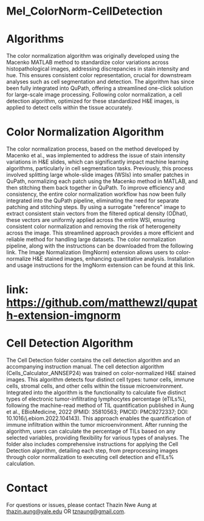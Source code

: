 # Mel_ColorNorm-CellDetection
# Algorithms 
The color normalization algorithm was originally developed using the Macenko MATLAB method to standardize color variations across histopathological images, addressing discrepancies in stain intensity and hue. This ensures consistent color representation, crucial for downstream analyses such as cell segmentation and detection. The algorithm has since been fully integrated into QuPath, offering a streamlined one-click solution for large-scale image processing. Following color normalization, a cell detection algorithm, optimized for these standardized H&E images, is applied to detect cells within the tissue accurately.
# Color Normalization Algorithm
The color normalization process, based on the method developed by Macenko et al., was implemented to address the issue of stain intensity variations in H&E slides, which can significantly impact machine learning algorithms, particularly in cell segmentation tasks. Previously, this process involved splitting large whole-slide images (WSIs) into smaller patches in QuPath, normalizing each patch using the Macenko method in MATLAB, and then stitching them back together in QuPath. To improve efficiency and consistency, the entire color normalization workflow has now been fully integrated into the QuPath pipeline, eliminating the need for separate patching and stitching steps. By using a surrogate "reference" image to extract consistent stain vectors from the filtered optical density (ODhat), these vectors are uniformly applied across the entire WSI, ensuring consistent color normalization and removing the risk of heterogeneity across the image. This streamlined approach provides a more efficient and reliable method for handling large datasets. The color normalization pipeline, along with the instructions can be downloaded from the following link. 
The Image Normalization (ImgNorm) extension allows users to color-normalize H&E stained images, enhancing quantitative analysis. Installation and usage instructions for the ImgNorm extension can be found at this link.
# link: https://github.com/matthewzl/qupath-extension-imgnorm
# Cell Detection Algorithm
The Cell Detection folder contains the cell detection algorithm and an accompanying instruction manual. The cell detection algorithm (Cells_Calculator_ANNSEP24) was trained on color-normalized H&E stained images. This algorithm detects four distinct cell types: tumor cells, immune cells, stromal cells, and other cells within the tissue microenvironment. Integrated into the algorithm is the functionality to calculate five distinct types of electronic tumor-infiltrating lymphocytes percentage (eTILs%), following the machine-read method of TIL quantification published in Aung et al., EBioMedicine, 2022 (PMID: 35810563; PMCID: PMC9272337; DOI: 10.1016/j.ebiom.2022.104143). This approach enables the quantification of immune infiltration within the tumor microenvironment. After running the algorithm, users can calculate the percentage of TILs based on any selected variables, providing flexibility for various types of analyses. The folder also includes comprehensive instructions for applying the Cell Detection algorithm, detailing each step, from preprocessing images through color normalization to executing cell detection and eTILs% calculation. 
# Contact 
For questions or issues, please contact Thazin Nwe Aung at thazin.aung@yale.edu OR tznaung@gmail.com.
